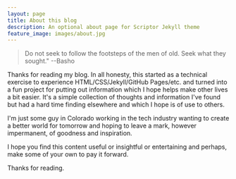 ```yaml
---
layout: page
title: About this blog
description: An optional about page for Scriptor Jekyll theme
feature_image: images/about.jpg
---
```


> Do not seek to follow the footsteps of the men of old.  Seek what they sought." --Basho

Thanks for reading my blog.  In all honesty, this started as a technical exercise to experience HTML/CSS/Jekyll/GitHub Pages/etc. and turned into a fun project for putting out information which I hope helps make other lives a bit easier.  It's a simple collection of thoughts and information I've found but had a hard time finding elsewhere and which I hope is of use to others.

I'm just some guy in Colorado working in the tech industry wanting to create a better world for tomorrow and hoping to leave a mark, however impermanent, of goodness and inspiration.

I hope you find this content useful or insightful or entertaining and perhaps, make some of your own to pay it forward.

Thanks for reading.
